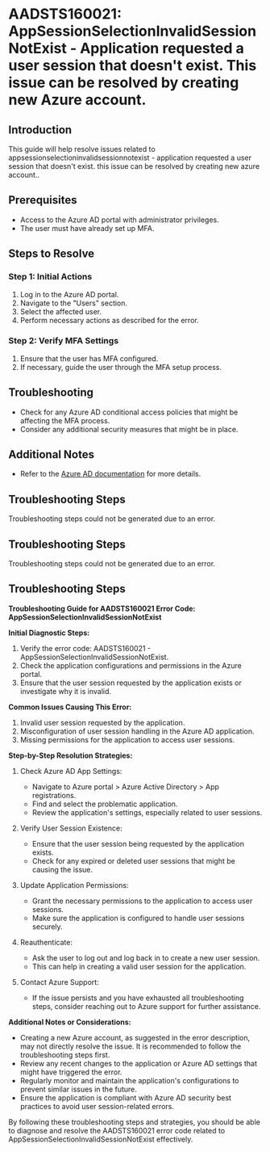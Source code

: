 # AADSTS160021: AppSessionSelectionInvalidSessionNotExist - Application requested a user session that doesn't exist. This issue can be resolved by creating new Azure account.

## Introduction

This guide will help resolve issues related to
appsessionselectioninvalidsessionnotexist - application requested a user session
that doesn't exist. this issue can be resolved by creating new azure account..

## Prerequisites

* Access to the Azure AD portal with administrator privileges.
* The user must have already set up MFA.

## Steps to Resolve

### Step 1: Initial Actions

1. Log in to the Azure AD portal.
2. Navigate to the "Users" section.
3. Select the affected user.
4. Perform necessary actions as described for the error.

### Step 2: Verify MFA Settings

1. Ensure that the user has MFA configured.
2. If necessary, guide the user through the MFA setup process.

## Troubleshooting

* Check for any Azure AD conditional access policies that might be affecting the
  MFA process.
* Consider any additional security measures that might be in place.

## Additional Notes

* Refer to the
  [Azure AD documentation](https://learn.microsoft.com/en-us/azure/active-directory/)
  for more details.

## Troubleshooting Steps

Troubleshooting steps could not be generated due to an error.

## Troubleshooting Steps

Troubleshooting steps could not be generated due to an error.

## Troubleshooting Steps

**Troubleshooting Guide for AADSTS160021 Error Code:
AppSessionSelectionInvalidSessionNotExist**

**Initial Diagnostic Steps:**

1. Verify the error code: AADSTS160021 -
   AppSessionSelectionInvalidSessionNotExist.
2. Check the application configurations and permissions in the Azure portal.
3. Ensure that the user session requested by the application exists or
   investigate why it is invalid.

**Common Issues Causing This Error:**

1. Invalid user session requested by the application.
2. Misconfiguration of user session handling in the Azure AD application.
3. Missing permissions for the application to access user sessions.

**Step-by-Step Resolution Strategies:**

1. Check Azure AD App Settings:

   * Navigate to Azure portal > Azure Active Directory > App registrations.
   * Find and select the problematic application.
   * Review the application's settings, especially related to user sessions.

2. Verify User Session Existence:

   * Ensure that the user session being requested by the application exists.
   * Check for any expired or deleted user sessions that might be causing the
     issue.

3. Update Application Permissions:

   * Grant the necessary permissions to the application to access user sessions.
   * Make sure the application is configured to handle user sessions securely.

4. Reauthenticate:

   * Ask the user to log out and log back in to create a new user session.
   * This can help in creating a valid user session for the application.

5. Contact Azure Support:
   * If the issue persists and you have exhausted all troubleshooting steps,
     consider reaching out to Azure support for further assistance.

**Additional Notes or Considerations:**

* Creating a new Azure account, as suggested in the error description, may not
  directly resolve the issue. It is recommended to follow the troubleshooting
  steps first.
* Review any recent changes to the application or Azure AD settings that might
  have triggered the error.
* Regularly monitor and maintain the application's configurations to prevent
  similar issues in the future.
* Ensure the application is compliant with Azure AD security best practices to
  avoid user session-related errors.

By following these troubleshooting steps and strategies, you should be able to
diagnose and resolve the AADSTS160021 error code related to
AppSessionSelectionInvalidSessionNotExist effectively.
